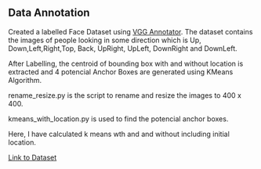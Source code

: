 ## Data Annotation
Created a labelled Face Dataset using [VGG Annotator](http://www.robots.ox.ac.uk/~vgg/software/via/). The dataset contains the images of people looking in some direction which is Up, Down,Left,Right,Top, Back, UpRight, UpLeft, DownRight and DownLeft.

After Labelling, the centroid of bounding box with and without location is extracted and 4 potencial Anchor Boxes are generated using KMeans Algorithm.

rename_resize.py is the script to rename and resize the images to 400 x 400.

kmeans_with_location.py is used to find the potencial anchor boxes.

Here, I have calculated k means wth and and without including initial location.

[Link to Dataset](https://drive.google.com/open?id=1Qkj9p4t3rtqIyboWgeDqGQwe1OSIb80o)
